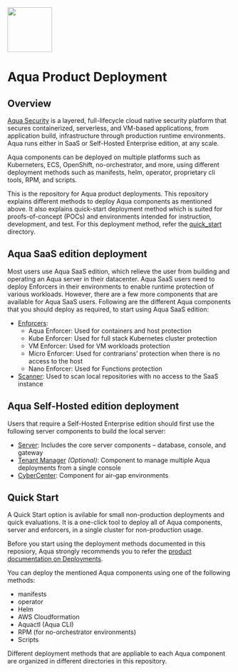 <img src="https://avatars3.githubusercontent.com/u/12783832?s=200&v=4" height="100" width="100" />

# Aqua Product Deployment

## Overview

[Aqua Security](https://www.aquasec.com/products/aqua-cloud-native-security-platform/) is a layered, full-lifecycle cloud native security platform that secures containerized, serverless, and VM-based applications, from application build, infrastructure through production runtime environments. Aqua runs either in SaaS or Self-Hosted Enterprise edition, at any scale.

 Aqua components can be deployed on multiple platforms such as Kuberneters, ECS, OpenShift, no-orchestrator, and more, using different deployment methods such as manifests, helm, operator, proprietary cli tools, RPM, and scripts.

 This is the repository for Aqua product deployments. This repository explains different methods to deploy Aqua components as mentioned above. It also explains quick-start deployment method which is suited for proofs-of-concept (POCs) and environments intended for instruction, development, and test. For this deployment method, refer the [quick_start](https://github.com/KoppulaRajender/deployments/tree/6.5_dev/6_quick_start) directory.

## Aqua SaaS edition deployment

Most users use Aqua SaaS edition, which relieve the user from building and operating an Aqua server in their datacenter. Aqua SaaS users need to deploy Enforcers in their environments to enable runtime protection of various workloads. However, there are a few more components that are available for Aqua SaaS users.
Following are the different Aqua components that you should deploy as required, to start using Aqua SaaS edition:
* [Enforcers](https://github.com/KoppulaRajender/deployments/tree/6.5_dev/2_enforcers):  
  * Aqua Enforcer: Used for containers and host protection
  * Kube Enforcer: Used for full stack Kubernetes cluster protection 
  * VM Enforcer: Used for VM workloads protection
  * Micro Enforcer: Used for contrarians’ protection when there is no access to the host
  * Nano Enforcer: Used for Functions protection
* [Scanner](https://github.com/KoppulaRajender/deployments/tree/6.5_dev/3_scanner): Used to scan local repositories with no access to the SaaS instance

## Aqua Self-Hosted edition deployment

Users that require a Self-Hosted Enterprise edition should first use the following server components to build the local server:
*  [Server](https://github.com/KoppulaRajender/deployments/tree/6.5_dev/1_server): Includes the core server components – database, console, and gateway
*  [Tenant Manager](https://github.com/KoppulaRajender/deployments/tree/6.5_dev/4_tenant_manager) *(Optional)*: Component to manage multiple Aqua deployments from a single console
*  [CyberCenter](https://github.com/KoppulaRajender/deployments/tree/6.5_dev/5_CyberCenter): Component for air-gap environments 

## Quick Start

A Quick Start option is avilable for small non-production deployments and quick evaluations. It is a one-click tool to deploy all of Aqua components, server and enforcers, in a single cluster for non-production usage.

Before you start using the deployment methods documented in this reposiory, Aqua strongly recommends you to refer the [product documentation on Deployments](https://docs.aquasec.com/docs/deployment-overview).

You can deploy the mentioned Aqua components using one of the following methods:
* manifests
* operator
* Helm
* AWS Cloudformation
* Aquactl (Aqua CLI)
* RPM (for no-orchestrator environments)
* Scripts

Different deployment methods that are appliable to each Aqua component are organized in different directories in this repository.
